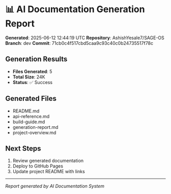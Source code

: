 # 📊 AI Documentation Generation Report

**Generated**: 2025-06-12 12:44:19 UTC
**Repository**: AshishYesale7/SAGE-OS
**Branch**: dev
**Commit**: 71cb0c4f517cbd5caa9c93c40c0b24735517f78c

## Generation Results

- **Files Generated**: 5
- **Total Size**: 24K
- **Status**: ✅ Success

## Generated Files

- README.md
- api-reference.md
- build-guide.md
- generation-report.md
- project-overview.md

## Next Steps

1. Review generated documentation
2. Deploy to GitHub Pages
3. Update project README with links

---

*Report generated by AI Documentation System*
